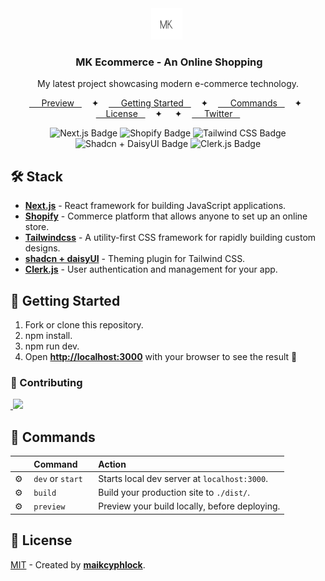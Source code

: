 <div align="center">
<img src="public/logo.png" height="50px"/> 
<h3>
 MK Ecommerce - An Online Shopping
</h3>
<p>My latest project showcasing modern e-commerce technology.</p>
</div>

<div align="center">
  <a href="#" target="_blank">
    Preview
  </a>
  <span>&nbsp;✦&nbsp;</span>
  <a href="#-getting-started">
    Getting Started
  </a>
  <span>&nbsp;✦&nbsp;</span>
  <a href="#-commands">
    Commands
  </a>
  <span>&nbsp;✦&nbsp;</span>
  <a href="#-license">
    License
  </a>
  <span>&nbsp;✦&nbsp;</span>
  <span>&nbsp;✦&nbsp;</span>
  <a href="https://twitter.com/maikolaguilar11">
    Twitter
  </a>
</div>

<p></p>

<div align="center">

![Next.js Badge](https://img.shields.io/badge/Next.js-000000?logo=next.js&logoColor=fff&style=flat)
![Shopify Badge](https://img.shields.io/badge/Shopify-96bf7a?logo=shopify&logoColor=fff&style=flat)
![Tailwind CSS Badge](https://img.shields.io/badge/Tailwind%20CSS-06B6D4?logo=tailwindcss&logoColor=fff&style=flat)
![Shadcn + DaisyUI Badge](https://img.shields.io/badge/Shadcn%20%2B%20DaisyUI-786449?logo=daisyui&logoColor=fff&style=flat)
![Clerk.js Badge](https://img.shields.io/badge/Clerk.js-3f51b5?logo=clerk&logoColor=fff&style=flat)

</div>

## 🛠️ Stack

- [**Next.js**](https://nextjs.org/) - React framework for building JavaScript applications.
- [**Shopify**](https://www.shopify.com/) - Commerce platform that allows anyone to set up an online store.
- [**Tailwindcss**](https://tailwindcss.com/) - A utility-first CSS framework for rapidly building custom designs.
- [**shadcn + daisyUI**](https://daisyui.com/) - Theming plugin for Tailwind CSS.
- [**Clerk.js**](https://clerk.dev/) - User authentication and management for your app.

## 🚀 Getting Started

1. Fork or clone this repository.
2. npm install.
3. npm run dev.
4. Open [**http://localhost:3000**](http://localhost:3000/) with your browser to see the result 🚀

### 🤝 Contributing

<a href="https://github.com/maikcyphlock/ecommerce-mik/graphs/contributors">
 <img src="https://contrib.rocks/image?repo=maikcyphlock/ecommerce-mik" />
</a>

## 🧞 Commands

|     | Command          | Action                                        |
| :-- | :--------------- | :-------------------------------------------- |
| ⚙️  | `dev` or `start` | Starts local dev server at `localhost:3000`.  |
| ⚙️  | `build`          | Build your production site to `./dist/`.      |
| ⚙️  | `preview`        | Preview your build locally, before deploying. |

## 🔑 License

[MIT](#) - Created by [**maikcyphlock**](https://twitter.com/maikolaguilar11).
